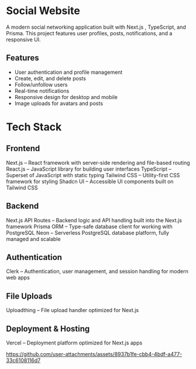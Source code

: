 # Social Website
A modern social networking application built with Next.js , TypeScript, and Prisma. This project features user profiles, posts, notifications, and a responsive UI.

## Features
- User authentication and profile management
- Create, edit, and delete posts
- Follow/unfollow users
- Real-time notifications
- Responsive design for desktop and mobile
- Image uploads for avatars and posts

# Tech Stack
## Frontend
Next.js – React framework with server-side rendering and file-based routing
React.js – JavaScript library for building user interfaces
TypeScript – Superset of JavaScript with static typing
Tailwind CSS – Utility-first CSS framework for styling
Shadcn UI – Accessible UI components built on Tailwind CSS

## Backend
Next.js API Routes – Backend logic and API handling built into the Next.js framework
Prisma ORM – Type-safe database client for working with PostgreSQL
Neon – Serverless PostgreSQL database platform, fully managed and scalable

## Authentication
Clerk – Authentication, user management, and session handling for modern web apps

## File Uploads
Uploadthing – File upload handler optimized for Next.js

## Deployment & Hosting
Vercel – Deployment platform optimized for Next.js apps


https://github.com/user-attachments/assets/8937b1fe-cbb4-4bdf-a477-33c6108116d7

